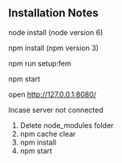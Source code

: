 ## Installation Notes

node install
(node version 6)

npm install
(npm version 3)

npm run setup:fem

npm start

open http://127.0.0.1:8080/

Incase server not connected
1. Delete node_modules folder
2. npm cache clear
3. npm install
4. npm start


